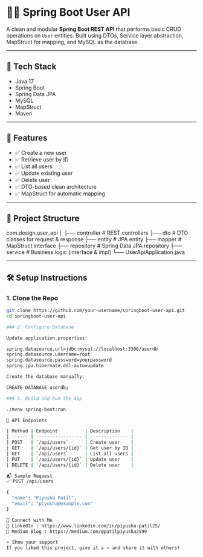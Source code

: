 # 🧑‍💻 Spring Boot User API

A clean and modular **Spring Boot REST API** that performs basic CRUD operations on `User` entities. Built using DTOs, Service layer abstraction, MapStruct for mapping, and MySQL as the database.

---

## 🔧 Tech Stack

- Java 17
- Spring Boot
- Spring Data JPA
- MySQL
- MapStruct
- Maven

---

## 📌 Features

- ✅ Create a new user
- ✅ Retrieve user by ID
- ✅ List all users
- ✅ Update existing user
- ✅ Delete user
- ✅ DTO-based clean architecture
- ✅ MapStruct for automatic mapping

---

## 📂 Project Structure

com.design.user_api
│
├── controller # REST controllers
├── dto # DTO classes for request & response
├── entity # JPA entity
├── mapper # MapStruct interface
├── repository # Spring Data JPA repository
├── service # Business logic (interface & impl)
└── UserApiApplication.java


---

## 🛠️ Setup Instructions

### 1. Clone the Repo
```bash
git clone https://github.com/your-username/springboot-user-api.git
cd springboot-user-api

### 2. Configure Database

Update application.properties:

spring.datasource.url=jdbc:mysql://localhost:3306/userdb
spring.datasource.username=root
spring.datasource.password=yourpassword
spring.jpa.hibernate.ddl-auto=update

Create the database manually:

CREATE DATABASE userdb;

### 3. Build and Run the App

./mvnw spring-boot:run

🧪 API Endpoints

| Method | Endpoint          | Description    |
| ------ | ----------------- | -------------- |
| POST   | `/api/users`      | Create user    |
| GET    | `/api/users/{id}` | Get user by ID |
| GET    | `/api/users`      | List all users |
| PUT    | `/api/users/{id}` | Update user    |
| DELETE | `/api/users/{id}` | Delete user    |

📬 Sample Request
✅ POST /api/users

{
  "name": "Piyusha Patil",
  "email": "piyusha@example.com"
}

🔗 Connect with Me
🔗 LinkedIn : https://www.linkedin.com/in/piyusha-patil25/
📝 Medium Blog : https://medium.com/@patilpiyusha2599

⭐️ Show your support
If you liked this project, give it a ⭐️ and share it with others!


